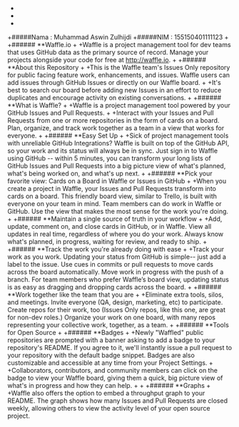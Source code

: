 +
+
+
+#####Nama : Muhammad Aswin Zulhijdi
+#####NIM  : 155150401111123
+
+###### **Waffle.io 
+
+Waffle is a project management tool for dev teams that uses GitHub data as the primary source of record. Manage your projects alongside your code for free at http://waffle.io.
+
+###### **About this Repository
+
+This is the Waffle team's Issues Only repository for public facing feature work, enhancements, and issues. Waffle users can add issues through GitHub Issues or directly on our Waffle board.
+
+It's best to search our board before adding new Issues in an effort to reduce duplicates and encourage activity on existing conversations.
+
+###### **What is Waffle?
+
+Waffle is a project management tool powered by your GitHub Issues and Pull Requests.
+
+Interact with your Issues and Pull Requests from one or more repositories in the form of cards on a board. Plan, organize, and track work together as a team in a view that works for everyone.
+
+###### **Easy Set Up
+
+Sick of project management tools with unreliable GitHub Integrations? Waffle is built on top of the GitHub API, so your work and its status will always be in sync. Just sign in to Waffle using GitHub -- within 5 minutes, you can transform your long lists of GitHub Issues and Pull Requests into a big picture view of what's planned, what's being worked on, and what's up next.
+
+###### **Pick your favorite view: Cards on a Board in Waffle or Issues in GitHub
+
+When you create a project in Waffle, your Issues and Pull Requests transform into cards on a board. This friendly board view, similar to Trello, is built with everyone on your team in mind. Team members can do work in Waffle or GitHub. Use the view that makes the most sense for the work you're doing.
+
+###### **Maintain a single source of truth in your workflow
+
+Add, update, comment on, and close cards in GitHub, or in Waffle. View all updates in real time, regardless of where you do your work. Always know what's planned, in progress, waiting for review, and ready to ship.
+
+###### **Track the work you're already doing with ease
+
+Track your work as you work. Updating your status from GitHub is simple-- just add a label to the issue. Use cues in commits or pull requests to move cards across the board automatically. Move work in progress with the push of a branch. For team members who prefer Waffle’s board view, updating status is as easy as dragging and dropping cards across the board.
+
+###### **Work together like the team that you are
+
+Eliminate extra tools, silos, and meetings. Invite everyone (QA, design, marketing, etc) to participate. Create repos for their work, too (Issues Only repos, like this one, are great for non-dev roles.) Organize your work on one board, with many repos representing your collective work, together, as a team.
+
+###### **Tools for Open Source
+
+###### **Badges
+
+Newly "Waffled" public repositories are prompted with a banner asking to add a badge to your repository's README. If you agree to it, we'll instantly issue a pull request to your repository with the default badge snippet. Badges are also customizable and accessible at any time from your Project Settings.
+
+Collaborators, contributors, and community members can click on the badge to view your Waffle board, giving them a quick, big picture view of what's in progress and how they can help.
+
+
+###### **Graphs
+
+Waffle also offers the option to embed a throughput graph to your README. The graph shows how many Issues and Pull Requests are closed weekly, allowing others to view the activity level of your open source project.
